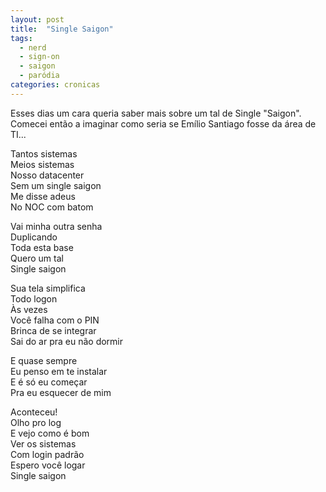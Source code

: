 ```yaml
---
layout: post
title:  "Single Saigon"
tags:
  - nerd
  - sign-on
  - saigon
  - paródia
categories: cronicas
---
```


Esses dias um cara queria saber mais sobre um tal de Single "Saigon". Comecei então a imaginar como
seria se Emílio Santiago fosse da área de TI...

Tantos sistemas  
Meios sistemas  
Nosso datacenter  
Sem um single saigon  
Me disse adeus  
No NOC com batom  

Vai minha outra senha  
Duplicando  
Toda esta base  
Quero um tal  
Single saigon  

Sua tela simplifica  
Todo logon  
Às vezes  
Você falha com o PIN  
Brinca de se integrar  
Sai do ar pra eu não dormir  

E quase sempre  
Eu penso em te instalar  
E é só eu começar  
Pra eu esquecer de mim  

Aconteceu!  
Olho pro log  
E vejo como é bom  
Ver os sistemas  
Com login padrão  
Espero você logar  
Single saigon  
